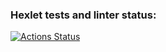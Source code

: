 ### Hexlet tests and linter status:
[![Actions Status](https://github.com/begunko/js-oop-project-lvl1/workflows/hexlet-check/badge.svg)](https://github.com/begunko/js-oop-project-lvl1/actions)